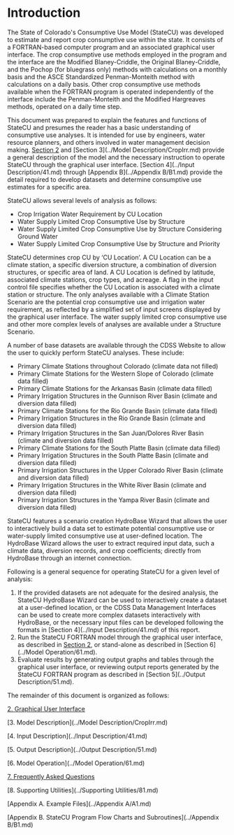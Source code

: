 # Introduction #

The State of Colorado's Consumptive Use Model (StateCU) was developed to estimate and report crop
consumptive use within the state. It consists of a FORTRAN-based computer program and an associated
graphical user interface. The crop consumptive use methods employed in the program and the interface are
the Modified Blaney-Criddle, the Original Blaney-Criddle, and the Pochop (for bluegrass only) methods
with calculations on a monthly basis and the ASCE Standardized Penman-Monteith method with
calculations on a daily basis. Other crop consumptive use methods available when the FORTRAN program
is operated independently of the interface include the Penman-Monteith and the Modified Hargreaves
methods, operated on a daily time step.

This document was prepared to explain the features and functions of StateCU and presumes the reader has a
basic understanding of consumptive use analyses. It is intended for use by engineers, water resource
planners, and others involved in water management decision making. [Section 2](../GUI/introduction.md) 
and [Section 3](../Model Description/CropIrr.md) provide a general 
description of the model and the necessary instruction to operate StateCU through the graphical user
interface. [Section 4](../Input Description/41.md) through [Appendix B](../Appendix B/B1.md) provide the detail required to develop datasets and determine
consumptive use estimates for a specific area. 

StateCU allows several levels of analysis as follows:

* Crop Irrigation Water Requirement by CU Location
* Water Supply Limited Crop Consumptive Use by Structure
* Water Supply Limited Crop Consumptive Use by Structure Considering Ground Water
* Water Supply Limited Crop Consumptive Use by Structure and Priority 

StateCU determines crop CU by ‘CU Location’. A CU Location can be a climate station, a specific
diversion structure, a combination of diversion structures, or specific area of land. A CU Location is
defined by latitude, associated climate stations, crop types, and acreage. A flag in the input control file
specifies whether the CU Location is associated with a climate station or structure. The only analyses
available with a Climate Station Scenario are the potential crop consumptive use and irrigation water
requirement, as reflected by a simplified set of input screens displayed by the graphical user interface. The
water supply limited crop consumptive use and other more complex levels of analyses are available under a
Structure Scenario. 

A number of base datasets are available through the CDSS Website to allow the user to quickly perform
StateCU analyses. These include: 

* Primary Climate Stations throughout Colorado (climate data not filled)
* Primary Climate Stations for the Western Slope of Colorado (climate data filled)
* Primary Climate Stations for the Arkansas Basin (climate data filled)
* Primary Irrigation Structures in the Gunnison River Basin (climate and diversion data filled)
* Primary Climate Stations for the Rio Grande Basin (climate data filled)
* Primary Irrigation Structures in the Rio Grande Basin (climate and diversion data filled)
* Primary Irrigation Structures in the San Juan/Dolores River Basin (climate and diversion data filled)
* Primary Climate Stations for the South Platte Basin (climate data filled)
* Primary Irrigation Structures in the South Platte Basin (climate and diversion data filled)
* Primary Irrigation Structures in the Upper Colorado River Basin (climate and diversion data filled)
* Primary Irrigation Structures in the White River Basin (climate and diversion data filled)
* Primary Irrigation Structures in the Yampa River Basin (climate and diversion data filled) 

StateCU features a scenario creation HydroBase Wizard that allows the user to interactively build a data set
to estimate potential consumptive use or water-supply limited consumptive use at user-defined location. The
HydroBase Wizard allows the user to extract required input data, such a climate data, diversion records, and
crop coefficients; directly from HydroBase through an internet connection. 

Following is a general sequence for operating StateCU for a given level of analysis:

1. If the provided datasets are not adequate for the desired analysis, the StateCU HydroBase Wizard can be
used to interactively create a dataset at a user-defined location, or the CDSS Data Management
Interfaces can be used to create more complex datasets interactively with HydroBase, or the necessary
input files can be developed following the formats in [Section 4](../Input Description/41.md) of this report.
2. Run the StateCU FORTRAN model through the graphical user interface, as described in [Section 2](../GUI/introduction.md), or
stand-alone as described in [Section 6](../Model Operation/61.md).
3. Evaluate results by generating output graphs and tables through the graphical user interface, or
reviewing output reports generated by the StateCU FORTRAN program as described in [Section 5](../Output Description/51.md). 

The remainder of this document is organized as follows: 

[2. Graphical User Interface](../GUI/introduction.md)

[3. Model Description](../Model Description/CropIrr.md)

[4. Input Description](../Input Description/41.md)

[5. Output Description](../Output Description/51.md)

[6. Model Operation](../Model Operation/61.md)

[7. Frequently Asked Questions](../FAQ/71.md)

[8. Supporting Utilities](../Supporting Utilities/81.md)

[Appendix A. Example Files](../Appendix A/A1.md)

[Appendix B. StateCU Program Flow Charts and Subroutines](../Appendix B/B1.md)